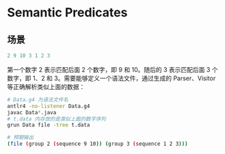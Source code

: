 # Semantic Predicates

## 场景

```ts
2 9 10 3 1 2 3
```

第一个数字 2 表示匹配后面 2 个数字，即 9 和 10。随后的 3 表示匹配后面 3 个数字，即 1、2 和 3。需要能够定义一个语法文件，通过生成的 Parser、Visitor 等正确解析类似上面的数据：

```bash
# Data.g4 为语法文件名
antlr4 -no-listener Data.g4
javac Data*.java
# t.data 内存放的是类似上面的数字序列
grun Data file -tree t.data

# 预期输出
(file (group 2 (sequence 9 10)) (group 3 (sequence 1 2 3)))
```
